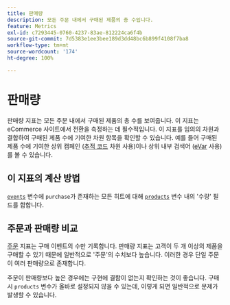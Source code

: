 ```yaml
---
title: 판매량
description: 모든 주문 내에서 구매된 제품의 총 수입니다.
feature: Metrics
exl-id: c7293445-0760-4237-83ae-812224ca6f4b
source-git-commit: 7d5383e1ee3bee189d3dd48bc6b899f4108f7ba8
workflow-type: tm+mt
source-wordcount: '174'
ht-degree: 100%

---
```


# 판매량

판매량 지표는 모든 주문 내에서 구매된 제품의 총 수를 보여줍니다. 이 지표는 eCommerce 사이트에서 전환을 측정하는 데 필수적입니다. 이 지표를 임의의 차원과 결합하여 구매된 제품 수에 기여한 차원 항목을 확인할 수 있습니다. 예를 들어 구매된 제품 수에 기여한 상위 캠페인 ([추적 코드](../dimensions/tracking-code.md) 차원 사용)이나 상위 내부 검색어 ([eVar](../dimensions/evar.md) 사용)를 볼 수 있습니다.

## 이 지표의 계산 방법

[`events`](/help/implement/vars/page-vars/events/events-overview.md) 변수에 `purchase`가 존재하는 모든 히트에 대해 [`products`](/help/implement/vars/page-vars/products.md) 변수 내의 &#39;수량&#39; 필드를 합합니다.

## 주문과 판매량 비교

[주문](orders.md) 지표는 구매 이벤트의 수만 기록합니다. 판매량 지표는 고객이 두 개 이상의 제품을 구매할 수 있기 때문에 일반적으로 &#39;주문&#39;의 수치보다 높습니다. 이러한 경우 단일 주문이 여러 판매량으로 존재합니다.

주문이 판매량보다 높은 경우에는 구현에 결함이 없는지 확인하는 것이 좋습니다. 구매 시 `products` 변수가 올바로 설정되지 않을 수 있는데, 이렇게 되면 일반적으로 문제가 발생할 수 있습니다.
